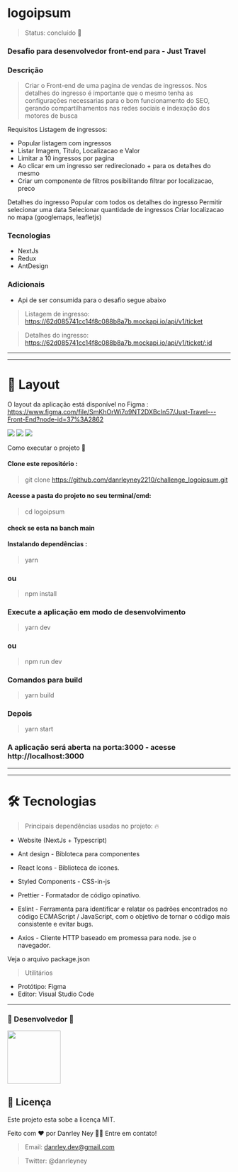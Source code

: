 <h1>logoipsum</h1> 

> Status: concluído 🚀
### Desafio para desenvolvedor front-end para - Just Travel

### Descrição 

> Criar o Front-end de uma pagina de vendas de ingressos. Nos detalhes do ingresso é importante que o mesmo tenha as configurações necessarias para o bom funcionamento do SEO, 
gerando compartilhamentos nas redes sociais e indexação dos motores de busca

Requisitos
Listagem de ingressos: 
  + Popular listagem com ingressos
  + Listar Imagem, Titulo, Localizacao e Valor
  + Limitar a 10 ingressos por pagina
  + Ao clicar em um ingresso ser redirecionado + para os detalhes do mesmo
  + Criar um componente de filtros posibilitando filtrar por localizacao, preco

Detalhes do ingresso
Popular com todos os detalhes do ingresso
Permitir selecionar uma data
Selecionar quantidade de ingressos
Criar localizacao no mapa (googlemaps, leafletjs)

### Tecnologias
+ NextJs
+ Redux
+ AntDesign

### Adicionais
+ Api de ser consumida para o desafio segue abaixo
    
> Listagem de ingresso: https://62d085741cc14f8c088b8a7b.mockapi.io/api/v1/ticket

> Detalhes do ingresso: https://62d085741cc14f8c088b8a7b.mockapi.io/api/v1/ticket/:id

---
------
# 🎨 Layout 
O layout da aplicação está disponível no Figma : https://www.figma.com/file/SmKhOrWi7o9NT2DXBcIn57/Just-Travel---Front-End?node-id=37%3A2862

<img src="./public/img/img1.png"/>
<img src="./public/img/img2.png"/>
<img src="./public/img/img3.png"/>


Como executar o projeto 🚀


#### Clone este repositório :
> git clone https://github.com/danrleyney2210/challenge_logoipsum.git

#### Acesse a pasta do projeto no seu terminal/cmd: 
> cd logoipsum

#### check se esta na banch main

#### Instalando dependências :
> yarn

###  ou

> npm install

### Execute a aplicação em modo de desenvolvimento
> yarn dev

###   ou

> npm run dev

### Comandos para build
> yarn build

### Depois
> yarn start


### A aplicação será aberta na porta:3000 - acesse http://localhost:3000

---- 
---

# 🛠 Tecnologias

> Principais dependências usadas no projeto: 🔥

+ Website (NextJs + Typescript) 

+ Ant design - Bibloteca para componentes

+ React Icons - Biblioteca de icones.

+ Styled Components - CSS-in-js

+ Prettier - Formatador de código opinativo.

+ Eslint - Ferramenta para identificar e relatar os padrões encontrados no código ECMAScript / JavaScript, com o objetivo de tornar o código mais consistente e evitar bugs.

+ Axios - Cliente HTTP baseado em promessa para node.
jse o navegador.

Veja o arquivo <a>package.json</a>

> Utilitários
+ Protótipo: Figma
+ Editor: Visual Studio Code

---
### 🦸 Desenvolvedor 🤘

<img width="120" src="./public/img/eu.png"/>

## 📝 Licença
Este projeto esta sobe a licença MIT.

Feito com ❤️ por Danrley Ney 👋🏽 Entre em contato!

> Email: danrley.dev@gmail.com

> Twitter: @danrleyney



